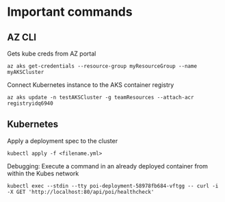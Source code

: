 # Important commands

## AZ CLI

Gets kube creds from AZ portal
```
az aks get-credentials --resource-group myResourceGroup --name myAKSCluster
```

Connect Kubernetes instance to the AKS container registry
```
az aks update -n testAKSCluster -g teamResources --attach-acr registryidq6940
```

## Kubernetes

Apply a deployment spec to the cluster
```
kubectl apply -f <filename.yml>
```

Debugging: Execute a command in an already deployed container from within the Kubes network
```
kubectl exec --stdin --tty poi-deployment-58978fb684-vftgg -- curl -i -X GET 'http://localhost:80/api/poi/healthcheck'
```